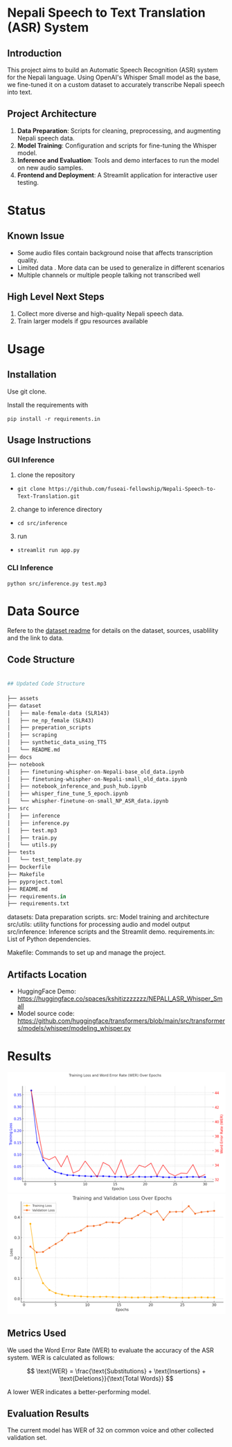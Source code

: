 # Nepali Speech to Text Translation (ASR) System

## Introduction
This project aims to build an Automatic Speech Recognition (ASR) system  for the Nepali language. Using OpenAI's Whisper Small model as the base, we fine-tuned it on a custom dataset to accurately transcribe Nepali speech into text. 

## Project Architecture
1. **Data Preparation**: Scripts for cleaning, preprocessing, and augmenting Nepali speech data.
2. **Model Training**: Configuration and scripts for fine-tuning the Whisper model.
3. **Inference and Evaluation**: Tools and demo interfaces to run the model on new audio samples.
4. **Frontend and Deployment**: A Streamlit application for interactive user testing.


# Status
## Known Issue
- Some audio files contain background noise that affects transcription quality.
- Limited data . More data can be used to generalize in different scenarios
- Multiple channels or multiple people talking not transcribed well
## High Level Next Steps
1. Collect more diverse and high-quality Nepali speech data.
2. Train larger models if gpu resources available


# Usage
## Installation
Use git clone.

Install the requirements with  

`pip install -r requirements.in`

## Usage Instructions
### GUI Inference
1) clone the repository
- `git clone https://github.com/fuseai-fellowship/Nepali-Speech-to-Text-Translation.git`
2) change to inference directory
- `cd src/inference`
3) run
- `streamlit run app.py`

### CLI Inference
 `python src/inference.py test.mp3`


# Data Source
Refere to the [dataset readme](./dataset/README.md) for details on the dataset, sources, usablility and the link to data.

## Code Structure

```python 

## Updated Code Structure

├── assets
├── dataset
│   ├── male-female-data (SLR143)
│   ├── ne_np_female (SLR43)
│   ├── preperation_scripts
│   ├── scraping
│   ├── synthetic_data_using_TTS
│   └── README.md
├── docs
├── notebook
│   ├── finetuning-whispher-on-Nepali-base_old_data.ipynb
│   ├── finetuning-whispher-on-Nepali-small_old_data.ipynb
│   ├── notebook_inference_and_push_hub.ipynb
│   ├── whisper_fine_tune_5_epoch.ipynb
│   └── whispher-finetune-on-small_NP_ASR_data.ipynb
├── src
│   ├── inference
│   ├── inference.py
│   ├── test.mp3
│   ├── train.py
│   └── utils.py
├── tests
│   └── test_template.py
├── Dockerfile
├── Makefile
├── pyproject.toml
├── README.md
├── requirements.in
├── requirements.txt

```

datasets: Data preparation scripts.
src: Model training and architecture
src/utils: utility functions for processing audio and model output
src/inference: Inference scripts and the Streamlit demo.
requirements.in: List of Python dependencies.

Makefile: Commands to set up and manage the project.
## Artifacts Location
 - HuggingFace Demo: https://huggingface.co/spaces/kshitizzzzzzz/NEPALI_ASR_Whisper_Small
 - Model source code: https://github.com/huggingface/transformers/blob/main/src/transformers/models/whisper/modeling_whisper.py

# Results
![training loss and WER vs epochs](assets/image.png)
![train and val loss](assets/image-1.png)

## Metrics Used
We used the Word Error Rate (WER) to evaluate the accuracy of the ASR system. WER is calculated as follows:

$$ \text{WER} = \frac{\text{Substitutions} + \text{Insertions} + \text{Deletions}}{\text{Total Words}} $$

A lower WER indicates a better-performing model.


## Evaluation Results
The current model has WER of 32 on common voice and other collected validation set.
